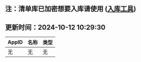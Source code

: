 ## 注：清单库已加密想要入库请使用 ([入库工具](https://github.com/BlankTMing/ManifestAutoUpdate/releases))

## 更新时间：2024-10-12 10:29:30
| AppID | 名称 | 类型  |
| :-------------------- | :----------------------------- | :----------- |
| 无 | 无 | 无 |
